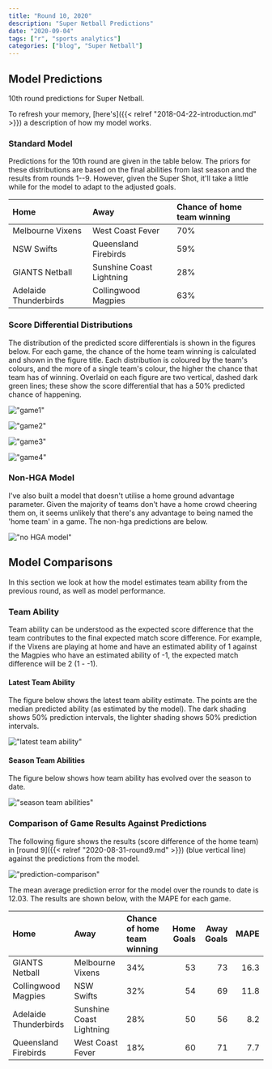 ```yaml
---
title: "Round 10, 2020"
description: "Super Netball Predictions"
date: "2020-09-04"
tags: ["r", "sports analytics"]
categories: ["blog", "Super Netball"]
---
```


<!-- Time-stamp: <2019-04-27 13:42:06 (slane)> -->





## Model Predictions

10th round predictions for Super Netball.

To refresh your memory, [here's]({{< relref "2018-04-22-introduction.md" >}}) a description of how my model works.

### Standard Model

Predictions for the 10th round are given in the table below. The priors for these distributions are based on the final abilities from last season and the results from rounds 1--9. However, given the Super Shot, it'll take a little while for the model to adapt to the adjusted goals.


|Home                  |Away                     |Chance of home team winning |
|:---------------------|:------------------------|:---------------------------|
|Melbourne Vixens      |West Coast Fever         |70%                         |
|NSW Swifts            |Queensland Firebirds     |59%                         |
|GIANTS Netball        |Sunshine Coast Lightning |28%                         |
|Adelaide Thunderbirds |Collingwood Magpies      |63%                         |

### Score Differential Distributions

The distribution of the predicted score differentials is shown in the figures below. For each game, the chance of the home team winning is calculated and shown in the figure title. Each distribution is coloured by the team's colours, and the more of a single team's colour, the higher the chance that team has of winning. Overlaid on each figure are two vertical, dashed dark green lines; these show the score differential that has a 50% predicted chance of happening.

!["game1"](/sn-assets/2020/round10/game-1.png)

!["game2"](/sn-assets/2020/round10/game-2.png)

!["game3"](/sn-assets/2020/round10/game-3.png)

!["game4"](/sn-assets/2020/round10/game-4.png)

### Non-HGA Model

I've also built a model that doesn't utilise a home ground advantage parameter. Given the majority of teams don't have a home crowd cheering them on, it seems unlikely that there's any advantage to being named the 'home team' in a game. The non-hga predictions are below.

!["no HGA model"](/sn-assets/2020/round10/plot-grid-no-hga.png)

## Model Comparisons

In this section we look at how the model estimates team ability from the previous round, as well as model performance.

### Team Ability

Team ability can be understood as the expected score difference that the team contributes to the final expected match score difference. For example, if the Vixens are playing at home and have an estimated ability of 1 against the Magpies who have an estimated ability of -1, the expected match difference will be 2 (1 - -1).

#### Latest Team Ability

The figure below shows the latest team ability estimate. The points are the median predicted ability (as estimated by the model). The dark shading shows 50% prediction intervals, the lighter shading shows 50% prediction intervals.

!["latest team ability"](/sn-assets/2020/round10/abilities-latest.png)

#### Season Team Abilities

The figure below shows how team ability has evolved over the season to date.

!["season team abilities"](/sn-assets/2020/round10/abilities.png)

### Comparison of Game Results Against Predictions

The following figure shows the results (score difference of the home team) in [round 9]({{< relref "2020-08-31-round9.md" >}}) (blue vertical line) against the predictions from the model.

!["prediction-comparison"](/sn-assets/2020/round10/plot-grid-comparison.png)

The mean average prediction error for the model over the rounds to date is 12.03. The results are shown below, with the MAPE for each game.


|Home                  |Away                     |Chance of home team winning | Home Goals| Away Goals| MAPE|
|:---------------------|:------------------------|:---------------------------|----------:|----------:|----:|
|GIANTS Netball        |Melbourne Vixens         |34%                         |         53|         73| 16.3|
|Collingwood Magpies   |NSW Swifts               |32%                         |         54|         69| 11.8|
|Adelaide Thunderbirds |Sunshine Coast Lightning |28%                         |         50|         56|  8.2|
|Queensland Firebirds  |West Coast Fever         |18%                         |         60|         71|  7.7|
